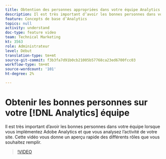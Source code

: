 ```yaml
---
title: Obtention des personnes appropriées dans votre équipe Analytics
description: Il est très important d’avoir les bonnes personnes dans votre équipe lorsque vous implémentez Adobe Analytics et que vous analysez l’activité de votre site. Cette vidéo vous donne un aperçu rapide des différents rôles que vous souhaitez remplir.
feature: Concepts de base d’Analytics
topics: null
activity: understand
doc-type: feature video
team: Technical Marketing
kt: 3563
role: Administrateur
level: Début
translation-type: tm+mt
source-git-commit: f3b3fa7d91b0cb21005b57768ca23ed6700fcc03
workflow-type: tm+mt
source-wordcount: '101'
ht-degree: 2%

---
```



# Obtenir les bonnes personnes sur votre [!DNL Analytics] équipe

Il est très important d’avoir les bonnes personnes dans votre équipe lorsque vous implémentez Adobe Analytics et que vous analysez l’activité de votre site. Cette vidéo vous donne un aperçu rapide des différents rôles que vous souhaitez remplir.

>[!VIDEO](https://video.tv.adobe.com/v/28756/?quality=12)
